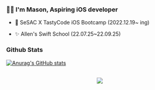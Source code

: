 

### 👨‍💻 I'm Mason, Aspiring iOS developer 
  

- 🌱 SeSAC X TastyCode iOS Bootcamp (2022.12.19~ ing)  
  

- ✨ Allen's Swift School (22.07.25~22.09.25)  
  

### Github Stats  
[![Anurag's GitHub stats](https://github-readme-stats.vercel.app/api?username=qwerty3345)](https://github.com/anuraghazra/github-readme-stats)

<br/>  

<div align="center">
<img src="https://komarev.com/ghpvc/?username=qwerty3345&&style=flat-square" align="center" />
</div>  

<br>
